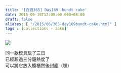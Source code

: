 ```yaml
---
title: '[白狼365] Day169：bundt cake'
date: 2015-06-18T12:00:00.000+08:00
draft: false
aliases: [ "/2015/06/365-day169bundt-cake.html" ]
tags : [collections - zaku]
---
```


![](/images/zaku169.jpg)

同一款模具玩了三日  
已經超過三分鐘熱度了  
可以將它放入櫥櫃然後封塵（嘿）
